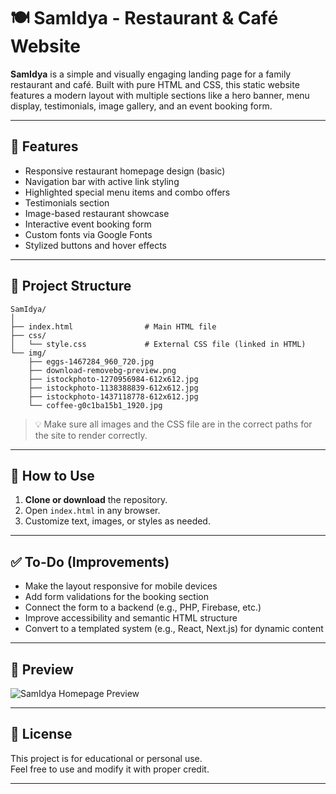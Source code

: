 # 🍽️ SamIdya - Restaurant & Café Website

**SamIdya** is a simple and visually engaging landing page for a family restaurant and café. Built with pure HTML and CSS, this static website features a modern layout with multiple sections like a hero banner, menu display, testimonials, image gallery, and an event booking form.

---

## 🔧 Features

- Responsive restaurant homepage design (basic)
- Navigation bar with active link styling
- Highlighted special menu items and combo offers
- Testimonials section
- Image-based restaurant showcase
- Interactive event booking form
- Custom fonts via Google Fonts
- Stylized buttons and hover effects

---

## 📁 Project Structure

```
SamIdya/
│
├── index.html                # Main HTML file
├── css/
│   └── style.css             # External CSS file (linked in HTML)
└── img/
    ├── eggs-1467284_960_720.jpg
    ├── download-removebg-preview.png
    ├── istockphoto-1270956984-612x612.jpg
    ├── istockphoto-1138388839-612x612.jpg
    ├── istockphoto-1437118778-612x612.jpg
    └── coffee-g0c1ba15b1_1920.jpg
```

> 💡 Make sure all images and the CSS file are in the correct paths for the site to render correctly.

---

## 🚀 How to Use

1. **Clone or download** the repository.
2. Open `index.html` in any browser.
3. Customize text, images, or styles as needed.

---

## ✅ To-Do (Improvements)

- Make the layout responsive for mobile devices
- Add form validations for the booking section
- Connect the form to a backend (e.g., PHP, Firebase, etc.)
- Improve accessibility and semantic HTML structure
- Convert to a templated system (e.g., React, Next.js) for dynamic content

---

## 📸 Preview

![SamIdya Homepage Preview](img/preview.jpg)

---

## 📄 License

This project is for educational or personal use.  
Feel free to use and modify it with proper credit.

---
